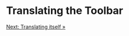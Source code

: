 # Translating the Toolbar

[Next: Translating itself &raquo;](../../docs/basic/translating-itself.md)
